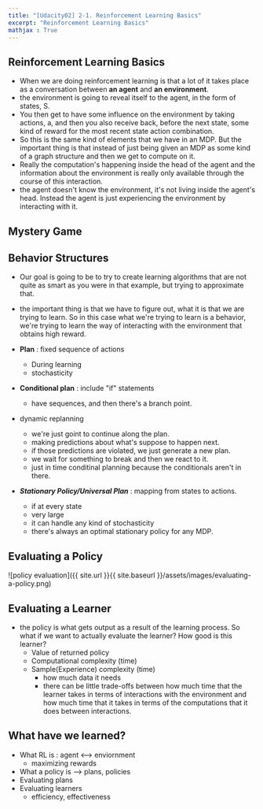 ```yaml
---
title: "[Udacity02] 2-1. Reinforcement Learning Basics" 
excerpt: "Reinforcement Learning Basics"
mathjax : True
---
```

## Reinforcement Learning Basics

- When we are doing reinforcement learning is that a lot of it takes place as a conversation between **an agent** and **an environment**.
- the environment is going to reveal itself to the agent, in the form of states, S.
- You then get to have some influence on the environment by taking actions, a, and then you also receive back, before the next state, some kind of reward for the most recent state action combination.
- So this is the same kind of elements that we have in an MDP. But the important thing is that instead of just being given an MDP as some kind of a graph structure and then we get to compute on it.
- Really the computation's happening inside the head of the agent and the information about the environment is really only available through the course of this interaction.  
- the agent doesn't know the environment, it's not living inside the agent's head. Instead the agent is just experiencing the environment by interacting with it.

## Mystery Game

## Behavior Structures
- Our goal is going to be to try to create learning algorithms that are not quite as smart as you were in that example, but trying to approximate that.
- the important thing is that we have to figure out, what it is that we are trying to learn. So in this case what we're trying to learn is a behavior, we're trying to learn the way of interacting with the environment that obtains high reward.

- **Plan** : fixed sequence of actions
    + During learning
    + stochasticity
- **Conditional plan** : include "if" statements
    + have sequences, and then there's a branch point.
- dynamic replanning 
    + we're just goint to continue along the plan.
    + making predictions about what's suppose to happen next.
    + if those predictions are violated, we just generate a new plan.
    + we wait for something to break and then we react to it.
    + just in time conditinal planning because the conditionals aren't in there.
- ***Stationary Policy/Universal Plan*** : mapping from states to actions.
    + if at every state
    + very large
    + it can handle any kind of stochasticity
    + there's always an optimal stationary policy for any MDP.

## Evaluating a Policy
![policy evaluation]({{ site.url }}{{ site.baseurl }}/assets/images/evaluating-a-policy.png)

## Evaluating a Learner

- the policy is what gets output as a result of the learning process. So what if we want to actually evaluate the learner? How good is this learner?
    + Value of returned policy
    + Computational complexity (time)
    + Sample(Experience) complexity (time)
        * how much data it needs
        * there can be little trade-offs between how much time that the learner takes in terms of interactions with the environment and how much time that it takes in terms of the computations that it does between interactions.

## What have we learned?

- What RL is : agent <--> enviornment
    + maximizing rewards
- What a policy is --> plans, policies
- Evaluating plans
- Evaluating learners
    + efficiency, effectiveness
